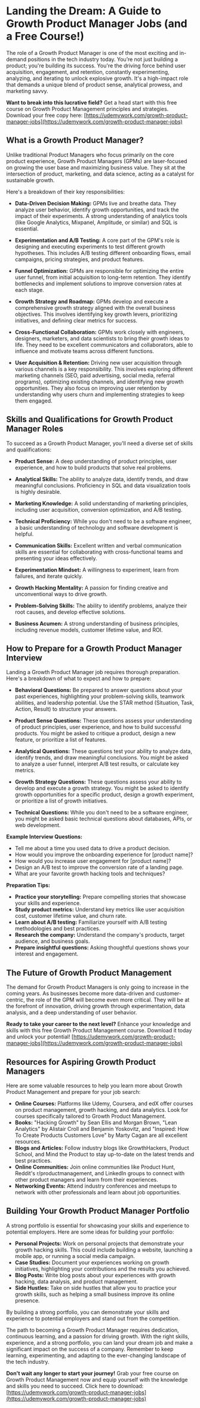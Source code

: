 # Landing the Dream: A Guide to Growth Product Manager Jobs (and a Free Course!)

The role of a Growth Product Manager is one of the most exciting and in-demand positions in the tech industry today. You’re not just building a product; you're building its success. You're the driving force behind user acquisition, engagement, and retention, constantly experimenting, analyzing, and iterating to unlock explosive growth. It's a high-impact role that demands a unique blend of product sense, analytical prowess, and marketing savvy.

**Want to break into this lucrative field?**  Get a head start with this free course on Growth Product Management principles and strategies. Download your free copy here: [https://udemywork.com/growth-product-manager-jobs](https://udemywork.com/growth-product-manager-jobs)

## What is a Growth Product Manager?

Unlike traditional Product Managers who focus primarily on the core product experience, Growth Product Managers (GPMs) are laser-focused on growing the user base and maximizing business value. They sit at the intersection of product, marketing, and data science, acting as a catalyst for sustainable growth.

Here's a breakdown of their key responsibilities:

*   **Data-Driven Decision Making:** GPMs live and breathe data. They analyze user behavior, identify growth opportunities, and track the impact of their experiments. A strong understanding of analytics tools (like Google Analytics, Mixpanel, Amplitude, or similar) and SQL is essential.

*   **Experimentation and A/B Testing:** A core part of the GPM's role is designing and executing experiments to test different growth hypotheses. This includes A/B testing different onboarding flows, email campaigns, pricing strategies, and product features.

*   **Funnel Optimization:** GPMs are responsible for optimizing the entire user funnel, from initial acquisition to long-term retention. They identify bottlenecks and implement solutions to improve conversion rates at each stage.

*   **Growth Strategy and Roadmap:** GPMs develop and execute a comprehensive growth strategy aligned with the overall business objectives. This involves identifying key growth levers, prioritizing initiatives, and defining clear metrics for success.

*   **Cross-Functional Collaboration:** GPMs work closely with engineers, designers, marketers, and data scientists to bring their growth ideas to life. They need to be excellent communicators and collaborators, able to influence and motivate teams across different functions.

*   **User Acquisition & Retention:** Driving new user acquisition through various channels is a key responsibility. This involves exploring different marketing channels (SEO, paid advertising, social media, referral programs), optimizing existing channels, and identifying new growth opportunities. They also focus on improving user retention by understanding why users churn and implementing strategies to keep them engaged.

## Skills and Qualifications for Growth Product Manager Roles

To succeed as a Growth Product Manager, you'll need a diverse set of skills and qualifications:

*   **Product Sense:** A deep understanding of product principles, user experience, and how to build products that solve real problems.

*   **Analytical Skills:** The ability to analyze data, identify trends, and draw meaningful conclusions. Proficiency in SQL and data visualization tools is highly desirable.

*   **Marketing Knowledge:** A solid understanding of marketing principles, including user acquisition, conversion optimization, and A/B testing.

*   **Technical Proficiency:** While you don't need to be a software engineer, a basic understanding of technology and software development is helpful.

*   **Communication Skills:** Excellent written and verbal communication skills are essential for collaborating with cross-functional teams and presenting your ideas effectively.

*   **Experimentation Mindset:** A willingness to experiment, learn from failures, and iterate quickly.

*   **Growth Hacking Mentality:** A passion for finding creative and unconventional ways to drive growth.

*   **Problem-Solving Skills:** The ability to identify problems, analyze their root causes, and develop effective solutions.

*   **Business Acumen:** A strong understanding of business principles, including revenue models, customer lifetime value, and ROI.

## How to Prepare for a Growth Product Manager Interview

Landing a Growth Product Manager job requires thorough preparation. Here's a breakdown of what to expect and how to prepare:

*   **Behavioral Questions:** Be prepared to answer questions about your past experiences, highlighting your problem-solving skills, teamwork abilities, and leadership potential. Use the STAR method (Situation, Task, Action, Result) to structure your answers.

*   **Product Sense Questions:** These questions assess your understanding of product principles, user experience, and how to build successful products. You might be asked to critique a product, design a new feature, or prioritize a list of features.

*   **Analytical Questions:** These questions test your ability to analyze data, identify trends, and draw meaningful conclusions. You might be asked to analyze a user funnel, interpret A/B test results, or calculate key metrics.

*   **Growth Strategy Questions:** These questions assess your ability to develop and execute a growth strategy. You might be asked to identify growth opportunities for a specific product, design a growth experiment, or prioritize a list of growth initiatives.

*   **Technical Questions:** While you don't need to be a software engineer, you might be asked basic technical questions about databases, APIs, or web development.

**Example Interview Questions:**

*   Tell me about a time you used data to drive a product decision.
*   How would you improve the onboarding experience for \[product name]?
*   How would you increase user engagement for \[product name]?
*   Design an A/B test to improve the conversion rate of a landing page.
*   What are your favorite growth hacking tools and techniques?

**Preparation Tips:**

*   **Practice your storytelling:** Prepare compelling stories that showcase your skills and experience.
*   **Study product metrics:** Understand key metrics like user acquisition cost, customer lifetime value, and churn rate.
*   **Learn about A/B testing:** Familiarize yourself with A/B testing methodologies and best practices.
*   **Research the company:** Understand the company's products, target audience, and business goals.
*   **Prepare insightful questions:** Asking thoughtful questions shows your interest and engagement.

## The Future of Growth Product Management

The demand for Growth Product Managers is only going to increase in the coming years. As businesses become more data-driven and customer-centric, the role of the GPM will become even more critical. They will be at the forefront of innovation, driving growth through experimentation, data analysis, and a deep understanding of user behavior.

**Ready to take your career to the next level?** Enhance your knowledge and skills with this free Growth Product Management course. Download it today and unlock your potential! [https://udemywork.com/growth-product-manager-jobs](https://udemywork.com/growth-product-manager-jobs)

## Resources for Aspiring Growth Product Managers

Here are some valuable resources to help you learn more about Growth Product Management and prepare for your job search:

*   **Online Courses:** Platforms like Udemy, Coursera, and edX offer courses on product management, growth hacking, and data analytics. Look for courses specifically tailored to Growth Product Management.
*   **Books:** "Hacking Growth" by Sean Ellis and Morgan Brown, "Lean Analytics" by Alistair Croll and Benjamin Yoskovitz, and "Inspired: How To Create Products Customers Love" by Marty Cagan are all excellent resources.
*   **Blogs and Articles:** Follow industry blogs like GrowthHackers, Product School, and Mind the Product to stay up-to-date on the latest trends and best practices.
*   **Online Communities:** Join online communities like Product Hunt, Reddit's r/productmanagement, and LinkedIn groups to connect with other product managers and learn from their experiences.
*   **Networking Events:** Attend industry conferences and meetups to network with other professionals and learn about job opportunities.

## Building Your Growth Product Manager Portfolio

A strong portfolio is essential for showcasing your skills and experience to potential employers. Here are some ideas for building your portfolio:

*   **Personal Projects:** Work on personal projects that demonstrate your growth hacking skills. This could include building a website, launching a mobile app, or running a social media campaign.
*   **Case Studies:** Document your experiences working on growth initiatives, highlighting your contributions and the results you achieved.
*   **Blog Posts:** Write blog posts about your experiences with growth hacking, data analysis, and product management.
*   **Side Hustles:** Take on side hustles that allow you to practice your growth skills, such as helping a small business improve its online presence.

By building a strong portfolio, you can demonstrate your skills and experience to potential employers and stand out from the competition.

The path to becoming a Growth Product Manager requires dedication, continuous learning, and a passion for driving growth.  With the right skills, experience, and a strong portfolio, you can land your dream job and make a significant impact on the success of a company.  Remember to keep learning, experimenting, and adapting to the ever-changing landscape of the tech industry.

**Don't wait any longer to start your journey!** Grab your free course on Growth Product Management now and equip yourself with the knowledge and skills you need to succeed. Click here to download: [https://udemywork.com/growth-product-manager-jobs](https://udemywork.com/growth-product-manager-jobs)
